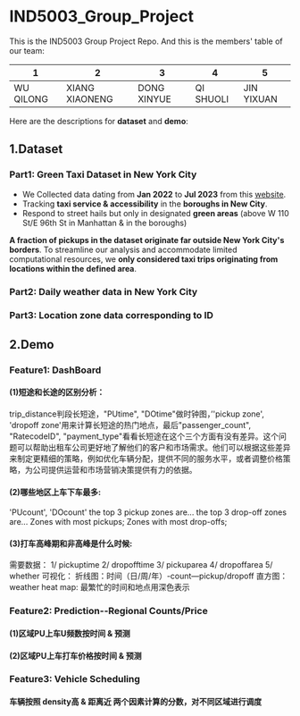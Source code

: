 # IND5003_Group_Project

This is the IND5003 Group Project Repo. And this is the members' table of our team:

| 1         | 2              | 3           | 4         | 5          |
| --------- | -------------- | ----------- | --------- | ---------- |
| WU QILONG | XIANG XIAONENG | DONG XINYUE | QI SHUOLI | JIN YIXUAN |

Here are the descriptions for **dataset** and **demo**:



## 1.Dataset

### Part1: Green Taxi Dataset in New York City

- We Collected data dating from **Jan 2022** to **Jul 2023** from this [website](https://www.nyc.gov/site/tlc/businesses/green-cab.page).
- Tracking **taxi service & accessibility** in the **boroughs in New City**.
- Respond to street hails but only in designated **green areas** (above W 110 St/E 96th St in Manhattan & in the boroughs)

**A fraction of pickups in the dataset originate far outside New York City's** **borders**. To streamline our analysis and accommodate limited computational resources, we **only considered taxi trips originating from locations within the** **defined area**.

### Part2: Daily weather data in New York City

### Part3: Location zone data corresponding to ID


## 2.Demo

### Feature1: DashBoard

#### (1)短途和长途的区别分析：

trip_distance判段长短途，"PUtime", "DOtime"做时钟图，’'pickup zone', 'dropoff zone'用来计算长短途的热门地点，最后"passenger_count", "RatecodeID", "payment_type"看看长短途在这个三个方面有没有差异。这个问题可以帮助出租车公司更好地了解他们的客户和市场需求。他们可以根据这些差异来制定更精细的策略，例如优化车辆分配，提供不同的服务水平，或者调整价格策略，为公司提供运营和市场营销决策提供有力的依据。

#### (2)哪些地区上车下车最多: 
'PUcount', 'DOcount'
the top 3 pickup zones are...
the top 3 drop-off zones are...
Zones with most pickups; Zones with most drop-offs; 

#### (3)打车高峰期和非高峰是什么时候: 
需要数据：
1/ pickuptime
2/ dropofftime
3/ pickuparea
4/ dropoffarea
5/ whether
可视化：
折线图：时间（日/周/年）-count—pickup/dropoff 
直方图：weather
heat map: 最繁忙的时间和地点用深色表示



### Feature2: Prediction--Regional Counts/Price

#### (1)区域PU上车U频数按时间 & 预测

#### (2)区域PU上车打车价格按时间 & 预测



### Feature3: Vehicle Scheduling

#### 车辆按照 density高 & 距离近 两个因素计算的分数，对不同区域进行调度
